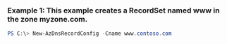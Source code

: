 ### Example 1: This example creates a RecordSet named www in the zone myzone.com.
```powershell
PS C:\> New-AzDnsRecordConfig -Cname www.contoso.com
```

